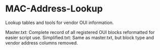 # MAC-Address-Lookup
Lookup tables and tools for vendor OUI information.

Master.txt:      Complete record of all registered OUI blocks reformatted for easier script use.
Simplified.txt:  Same as master.txt, but block type and vendor address columns removed.

